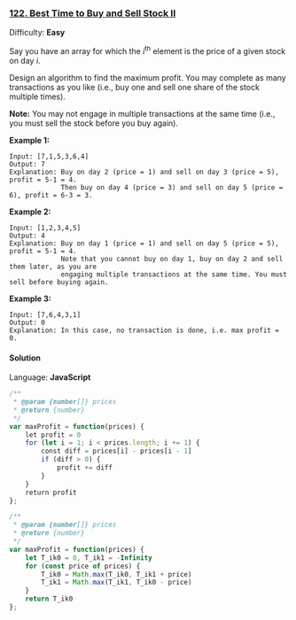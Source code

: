 ### [122\. Best Time to Buy and Sell Stock II](https://leetcode.com/problems/best-time-to-buy-and-sell-stock-ii/)

Difficulty: **Easy**


Say you have an array for which the _i_<sup>th</sup> element is the price of a given stock on day _i_.

Design an algorithm to find the maximum profit. You may complete as many transactions as you like (i.e., buy one and sell one share of the stock multiple times).

**Note:** You may not engage in multiple transactions at the same time (i.e., you must sell the stock before you buy again).

**Example 1:**

```
Input: [7,1,5,3,6,4]
Output: 7
Explanation: Buy on day 2 (price = 1) and sell on day 3 (price = 5), profit = 5-1 = 4.
             Then buy on day 4 (price = 3) and sell on day 5 (price = 6), profit = 6-3 = 3.
```

**Example 2:**

```
Input: [1,2,3,4,5]
Output: 4
Explanation: Buy on day 1 (price = 1) and sell on day 5 (price = 5), profit = 5-1 = 4.
             Note that you cannot buy on day 1, buy on day 2 and sell them later, as you are
             engaging multiple transactions at the same time. You must sell before buying again.
```

**Example 3:**

```
Input: [7,6,4,3,1]
Output: 0
Explanation: In this case, no transaction is done, i.e. max profit = 0.
```


#### Solution

Language: **JavaScript**

```javascript
/**
 * @param {number[]} prices
 * @return {number}
 */
var maxProfit = function(prices) {
    let profit = 0
    for (let i = 1; i < prices.length; i += 1) {
        const diff = prices[i] - prices[i - 1]
        if (diff > 0) {
            profit += diff
        }
    }
    return profit
};
```

```javascript
/**
 * @param {number[]} prices
 * @return {number}
 */
var maxProfit = function(prices) {
    let T_ik0 = 0, T_ik1 = -Infinity
    for (const price of prices) {
        T_ik0 = Math.max(T_ik0, T_ik1 + price)
        T_ik1 = Math.max(T_ik1, T_ik0 - price)
    }
    return T_ik0
};
```